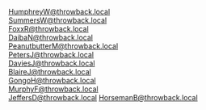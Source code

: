 HumphreyW@throwback.local   
SummersW@throwback.local    
FoxxR@throwback.local   
DaibaN@throwback.local  
PeanutbutterM@throwback.local   
PetersJ@throwback.local     
DaviesJ@throwback.local     
BlaireJ@throwback.local     
GongoH@throwback.local  
MurphyF@throwback.local     
JeffersD@throwback.local
HorsemanB@throwback.local
